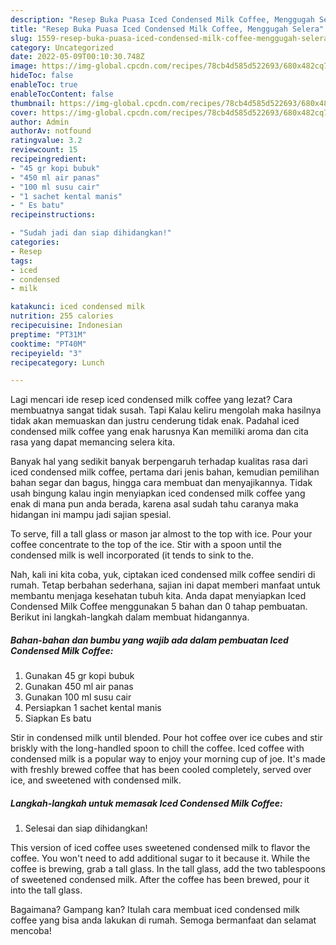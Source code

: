 ```yaml
---
description: "Resep Buka Puasa Iced Condensed Milk Coffee, Menggugah Selera"
title: "Resep Buka Puasa Iced Condensed Milk Coffee, Menggugah Selera"
slug: 1559-resep-buka-puasa-iced-condensed-milk-coffee-menggugah-selera
category: Uncategorized
date: 2022-05-09T00:10:30.748Z
image: https://img-global.cpcdn.com/recipes/78cb4d585d522693/680x482cq70/iced-condensed-milk-coffee-foto-resep-utama.jpg
hideToc: false
enableToc: true
enableTocContent: false
thumbnail: https://img-global.cpcdn.com/recipes/78cb4d585d522693/680x482cq70/iced-condensed-milk-coffee-foto-resep-utama.jpg
cover: https://img-global.cpcdn.com/recipes/78cb4d585d522693/680x482cq70/iced-condensed-milk-coffee-foto-resep-utama.jpg
author: Admin
authorAv: notfound
ratingvalue: 3.2
reviewcount: 15
recipeingredient:
- "45 gr kopi bubuk"
- "450 ml air panas"
- "100 ml susu cair"
- "1 sachet kental manis"
- " Es batu"
recipeinstructions:

- "Sudah jadi dan siap dihidangkan!"
categories:
- Resep
tags:
- iced
- condensed
- milk

katakunci: iced condensed milk 
nutrition: 255 calories
recipecuisine: Indonesian
preptime: "PT31M"
cooktime: "PT40M"
recipeyield: "3"
recipecategory: Lunch

---
```



Lagi mencari ide resep iced condensed milk coffee yang lezat? Cara membuatnya sangat tidak susah. Tapi Kalau keliru mengolah maka hasilnya tidak akan memuaskan dan justru cenderung tidak enak. Padahal iced condensed milk coffee yang enak harusnya Kan memiliki aroma dan cita rasa yang dapat memancing selera kita.


Banyak hal yang sedikit banyak berpengaruh terhadap kualitas rasa dari iced condensed milk coffee, pertama dari jenis bahan, kemudian pemilihan bahan segar dan bagus, hingga cara membuat dan menyajikannya. Tidak usah bingung kalau ingin menyiapkan iced condensed milk coffee yang enak di mana pun anda berada, karena asal sudah tahu caranya maka hidangan ini mampu jadi sajian spesial.

To serve, fill a tall glass or mason jar almost to the top with ice. Pour your coffee concentrate to the top of the ice. Stir with a spoon until the condensed milk is well incorporated (it tends to sink to the.


Nah, kali ini kita coba, yuk, ciptakan iced condensed milk coffee sendiri di rumah. Tetap berbahan sederhana, sajian ini dapat memberi manfaat untuk membantu menjaga kesehatan tubuh kita. Anda dapat menyiapkan Iced Condensed Milk Coffee menggunakan 5 bahan dan 0 tahap pembuatan. Berikut ini langkah-langkah dalam membuat hidangannya.

<!--inarticleads1-->

##### Bahan-bahan dan bumbu yang wajib ada dalam pembuatan Iced Condensed Milk Coffee:

1. Gunakan 45 gr kopi bubuk
1. Gunakan 450 ml air panas
1. Gunakan 100 ml susu cair
1. Persiapkan 1 sachet kental manis
1. Siapkan  Es batu


Stir in condensed milk until blended. Pour hot coffee over ice cubes and stir briskly with the long-handled spoon to chill the coffee. Iced coffee with condensed milk is a popular way to enjoy your morning cup of joe. It&#39;s made with freshly brewed coffee that has been cooled completely, served over ice, and sweetened with condensed milk. 

<!--inarticleads2-->

##### Langkah-langkah untuk memasak Iced Condensed Milk Coffee:


1. Selesai dan siap dihidangkan!

This version of iced coffee uses sweetened condensed milk to flavor the coffee. You won&#39;t need to add additional sugar to it because it. While the coffee is brewing, grab a tall glass. In the tall glass, add the two tablespoons of sweetened condensed milk. After the coffee has been brewed, pour it into the tall glass. 

Bagaimana? Gampang kan? Itulah cara membuat iced condensed milk coffee yang bisa anda lakukan di rumah. Semoga bermanfaat dan selamat mencoba!

